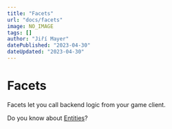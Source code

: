 ```yaml
---
title: "Facets"
url: "docs/facets"
image: NO_IMAGE
tags: []
author: "Jiří Mayer"
datePublished: "2023-04-30"
dateUpdated: "2023-04-30"
---
```


Facets
======

Facets let you call backend logic from your game client.

Do you know about [Entities](entities)?
